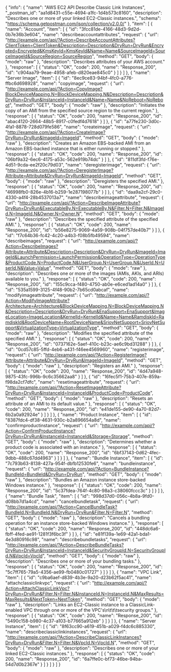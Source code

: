 {
  "info": {
    "name": "AWS EC2 API Describe Classic Link Instances",
    "_postman_id": "aa1d8431-c55e-4694-a1fc-1d4b573c8160",
    "description": "Describes one or more of your linked EC2-Classic instances.",
    "schema": "https://schema.getpostman.com/json/collection/v2.0.0/"
  },
  "item": [
    {
      "name": "Account",
      "item": [
        {
          "id": "3fcc81de-4166-48d3-9d2d-0b7e36b3e604",
          "name": "describeaccountattributes",
          "request": {
            "url": "http://example.com/api/?Action=DescribeAccountAttributes?ClientToken=ClientToken&Description=Description&DryRun=DryRun&Encrypted=Encrypted&KmsKeyId=KmsKeyId&Name=Name&SourceImageId=SourceImageId&SourceRegion=SourceRegion",
            "method": "GET",
            "body": {
              "mode": "raw"
            },
            "description": "Describes attributes of your AWS account."
          },
          "response": [
            {
              "status": "OK",
              "code": 200,
              "name": "Response_200",
              "id": "c904aa79-9eae-4958-afeb-d820eae845c0"
            }
          ]
        }
      ]
    },
    {
      "name": "Server Image",
      "item": [
        {
          "id": "8ec9ce83-94bf-4fc0-a776-ffbc6d698928",
          "name": "copyimage",
          "request": {
            "url": "http://example.com/api/?Action=CopyImage?BlockDeviceMapping.N=BlockDeviceMapping.N&Description=Description&DryRun=DryRun&InstanceId=InstanceId&Name=Name&NoReboot=NoReboot",
            "method": "GET",
            "body": {
              "mode": "raw"
            },
            "description": "Initiates the copy of an AMI from the specified source region to the current region."
          },
          "response": [
            {
              "status": "OK",
              "code": 200,
              "name": "Response_200",
              "id": "abac4120-2664-48b5-8917-c0fedf4d7618"
            }
          ]
        },
        {
          "id": "a77fe230-3d0c-4fa1-8878-728d079fe586",
          "name": "createimage",
          "request": {
            "url": "http://example.com/api/?Action=CreateImage?DryRun=DryRun&ImageId=ImageId",
            "method": "GET",
            "body": {
              "mode": "raw"
            },
            "description": "Creates an Amazon EBS-backed AMI from an Amazon EBS-backed instance that is either running or stopped."
          },
          "response": [
            {
              "status": "OK",
              "code": 200,
              "name": "Response_200",
              "id": "06bf9a32-6ec6-4175-a53c-562e919b74dc"
            }
          ]
        },
        {
          "id": "811df3fd-f76e-4d51-9cda-ee2f20c79d03",
          "name": "deregisterimage",
          "request": {
            "url": "http://example.com/api/?Action=DeregisterImage?Attribute=Attribute&DryRun=DryRun&ImageId=ImageId",
            "method": "GET",
            "body": {
              "mode": "raw"
            },
            "description": "Deregisters the specified AMI."
          },
          "response": [
            {
              "status": "OK",
              "code": 200,
              "name": "Response_200",
              "id": "46998fb0-826e-4b16-b259-1e287198077b"
            }
          ]
        },
        {
          "id": "daa9a2cf-29c0-4330-a4f4-28b4537013a7",
          "name": "describeimageattribute",
          "request": {
            "url": "http://example.com/api/?Action=DescribeImageAttribute?DryRun=DryRun&ExecutableBy.N=ExecutableBy.N&Filter.N=Filter.N&ImageId.N=ImageId.N&Owner.N=Owner.N",
            "method": "GET",
            "body": {
              "mode": "raw"
            },
            "description": "Describes the specified attribute of the specified AMI."
          },
          "response": [
            {
              "status": "OK",
              "code": 200,
              "name": "Response_200",
              "id": "b56e8275-9069-4a59-908b-04f757de40b7"
            }
          ]
        },
        {
          "id": "f7c64b36-fc42-4c20-a4b3-f08b5fb49594",
          "name": "describeimages",
          "request": {
            "url": "http://example.com/api/?Action=DescribeImages?Attribute=Attribute&Description=Description&DryRun=DryRun&ImageId=ImageId&LaunchPermission=LaunchPermission&OperationType=OperationType&ProductCode.N=ProductCode.N&UserGroup.N=UserGroup.N&UserId.N=UserId.N&Value=Value",
            "method": "GET",
            "body": {
              "mode": "raw"
            },
            "description": "Describes one or more of the images (AMIs, AKIs, and ARIs) available to you."
          },
          "response": [
            {
              "status": "OK",
              "code": 200,
              "name": "Response_200",
              "id": "155c9cca-f480-4750-ab0e-e6ced1ad14a0"
            }
          ]
        },
        {
          "id": "535a1599-3125-4f48-90b2-7b65cd0abcaf",
          "name": "modifyimageattribute",
          "request": {
            "url": "http://example.com/api/?Action=ModifyImageAttribute?Architecture=Architecture&BlockDeviceMapping.N=BlockDeviceMapping.N&Description=Description&DryRun=DryRun&EnaSupport=EnaSupport&ImageLocation=ImageLocation&KernelId=KernelId&Name=Name&RamdiskId=RamdiskId&RootDeviceName=RootDeviceName&SriovNetSupport=SriovNetSupport&VirtualizationType=VirtualizationType",
            "method": "GET",
            "body": {
              "mode": "raw"
            },
            "description": "Modifies the specified attribute of the specified AMI."
          },
          "response": [
            {
              "status": "OK",
              "code": 200,
              "name": "Response_200",
              "id": "0737162e-5aef-410c-b23c-ae6c9bd31288"
            }
          ]
        },
        {
          "id": "0cd57c85-5ffd-4eb6-a431-f46ee4569960",
          "name": "registerimage",
          "request": {
            "url": "http://example.com/api/?Action=RegisterImage?Attribute=Attribute&DryRun=DryRun&ImageId=ImageId",
            "method": "GET",
            "body": {
              "mode": "raw"
            },
            "description": "Registers an AMI."
          },
          "response": [
            {
              "status": "OK",
              "code": 200,
              "name": "Response_200",
              "id": "4d47a948-9875-43fc-996b-9c6c35662aa8"
            }
          ]
        },
        {
          "id": "16fec5f1-75b3-407e-859a-f98da2cf7dfc",
          "name": "resetimageattribute",
          "request": {
            "url": "http://example.com/api/?Action=ResetImageAttribute?DryRun=DryRun&InstanceId=InstanceId&ProductCode=ProductCode",
            "method": "GET",
            "body": {
              "mode": "raw"
            },
            "description": "Resets an attribute of an AMI to its default value."
          },
          "response": [
            {
              "status": "OK",
              "code": 200,
              "name": "Response_200",
              "id": "e41de155-de90-4a70-82d7-6b2a0a92924e"
            }
          ]
        }
      ]
    },
    {
      "name": "Product Instance",
      "item": [
        {
          "id": "8387fdc4-df38-4631-930c-b2a896654a8d",
          "name": "confirmproductinstance",
          "request": {
            "url": "http://example.com/api/?Action=ConfirmProductInstance?DryRun=DryRun&InstanceId=InstanceId&Storage=Storage",
            "method": "GET",
            "body": {
              "mode": "raw"
            },
            "description": "Determines whether a product code is associated with an instance."
          },
          "response": [
            {
              "status": "OK",
              "code": 200,
              "name": "Response_200",
              "id": "6bf37143-0d62-4fec-9dbb-488c67dd4963"
            }
          ]
        }
      ]
    },
    {
      "name": "Bundle Instance",
      "item": [
        {
          "id": "7c793b63-8138-427a-954f-dbfb12530fe6",
          "name": "bundleinstance",
          "request": {
            "url": "http://example.com/api/?Action=BundleInstance?BundleId=BundleId&DryRun=DryRun",
            "method": "GET",
            "body": {
              "mode": "raw"
            },
            "description": "Bundles an Amazon instance store-backed Windows instance."
          },
          "response": [
            {
              "status": "OK",
              "code": 200,
              "name": "Response_200",
              "id": "5c37fdea-764f-4c80-98a3-c38060fccc3c"
            }
          ]
        }
      ]
    },
    {
      "name": "Bundle Task",
      "item": [
        {
          "id": "998d37d0-056c-4b8a-9fd0-d08bb7d1a4cd",
          "name": "cancelbundletask",
          "request": {
            "url": "http://example.com/api/?Action=CancelBundleTask?BundleId.N=BundleId.N&DryRun=DryRun&Filter.N=Filter.N",
            "method": "GET",
            "body": {
              "mode": "raw"
            },
            "description": "Cancels a bundling operation for an instance store-backed Windows instance."
          },
          "response": [
            {
              "status": "OK",
              "code": 200,
              "name": "Response_200",
              "id": "448dc6a6-fbff-4fed-ae91-1281f3f6bc3f"
            }
          ]
        },
        {
          "id": "e81f139a-1e69-42a1-bda1-4e3d80916c98",
          "name": "describebundletasks",
          "request": {
            "url": "http://example.com/api/?Action=DescribeBundleTasks?DryRun=DryRun&InstanceId=InstanceId&SecurityGroupId.N=SecurityGroupId.N&VpcId=VpcId",
            "method": "GET",
            "body": {
              "mode": "raw"
            },
            "description": "Describes one or more of your bundling tasks."
          },
          "response": [
            {
              "status": "OK",
              "code": 200,
              "name": "Response_200",
              "id": "5c7ff765-79a5-4356-ae99-fb0480c01727"
            }
          ]
        }
      ]
    },
    {
      "name": "VPC Link",
      "item": [
        {
          "id": "c9ba6aef-d839-4b3e-9a20-d23b62f5ac41",
          "name": "attachclassiclinkvpc",
          "request": {
            "url": "http://example.com/api/?Action=AttachClassicLinkVpc?DryRun=DryRun&Filter.N=Filter.N&InstanceId.N=InstanceId.N&MaxResults=MaxResults&NextToken=NextToken",
            "method": "GET",
            "body": {
              "mode": "raw"
            },
            "description": "Links an EC2-Classic instance to a ClassicLink-enabled VPC through one or more of the VPC's\n\t\t\tsecurity groups."
          },
          "response": [
            {
              "status": "OK",
              "code": 200,
              "name": "Response_200",
              "id": "5490c158-b980-4c37-a103-b77665a912eb"
            }
          ]
        }
      ]
    },
    {
      "name": "Server Instance",
      "item": [
        {
          "id": "8f63cc90-a619-451b-a029-f4dc6c885330",
          "name": "describeclassiclinkinstances",
          "request": {
            "url": "http://example.com/api/?Action=DescribeClassicLinkInstances?DryRun=DryRun&Filter.N=Filter.N&VpcId.N=VpcId.N",
            "method": "GET",
            "body": {
              "mode": "raw"
            },
            "description": "Describes one or more of your linked EC2-Classic instances."
          },
          "response": [
            {
              "status": "OK",
              "code": 200,
              "name": "Response_200",
              "id": "6a7ffe0c-bf73-46be-94ba-54d7d0b2367e"
            }
          ]
        }
      ]
    }
  ]
}